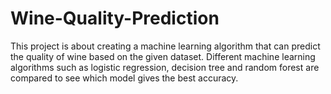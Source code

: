 # Wine-Quality-Prediction
This project is about creating a machine learning algorithm that can predict the quality of wine based on the given dataset. Different machine learning algorithms such as logistic regression, decision tree and random forest are compared to see which model gives the best accuracy.
